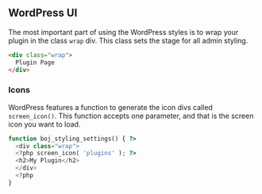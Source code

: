 ## WordPress UI
The most important part of using the WordPress styles is to wrap your plugin in the class `wrap` div. This class sets the stage for all admin styling.
```html
<div class="wrap">
  Plugin Page
</div>
```
### Icons
WordPress features a function to generate the icon divs called `screen_icon()`. This function accepts one parameter, and that is the screen icon you want to load.
```php
function boj_styling_settings() { ?>
  <div class="wrap">
  <?php screen_icon( 'plugins' ); ?>
  <h2>My Plugin</h2>
  </div>
  <?php
}
```
